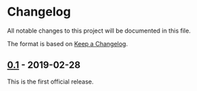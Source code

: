 # Changelog
All notable changes to this project will be documented in this file.

The format is based on [Keep a Changelog](https://keepachangelog.com/en/1.0.0/).

## [0.1] - 2019-02-28

This is the first official release.

[0.1]: https://github.com/vast-io/vast/releases/tag/0.1
